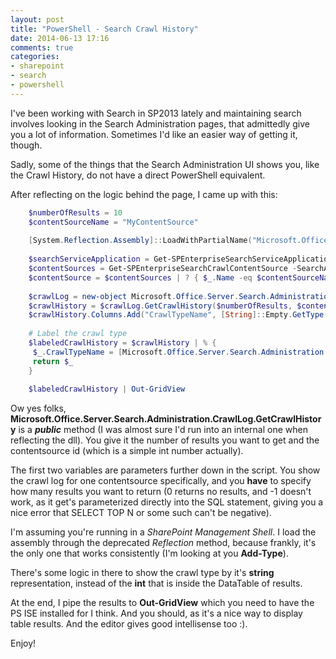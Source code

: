 ```yaml
---
layout: post
title: "PowerShell - Search Crawl History"
date: 2014-06-13 17:16
comments: true
categories: 
- sharepoint
- search
- powershell
---
```


I've been working with Search in SP2013 lately and maintaining search involves looking in the Search Administration pages, that admittedly give you a lot of information. Sometimes I'd like an easier way of getting it, though.

Sadly, some of the things that the Search Administration UI shows you, like the Crawl History, do not have a direct PowerShell equivalent.

After reflecting on the logic behind the page, I came up with this:
```powershell 
	$numberOfResults = 10
	$contentSourceName = "MyContentSource"
	
	[System.Reflection.Assembly]::LoadWithPartialName("Microsoft.Office.Server.Search.Administration")
	
	$searchServiceApplication = Get-SPEnterpriseSearchServiceApplication
	$contentSources = Get-SPEnterpriseSearchCrawlContentSource -SearchApplication $searchServiceApplication
	$contentSource = $contentSources | ? { $_.Name -eq $contentSourceName }
	
	$crawlLog = new-object Microsoft.Office.Server.Search.Administration.CrawlLog($searchServiceApplication)
	$crawlHistory = $crawlLog.GetCrawlHistory($numberOfResults, $contentSource.Id)
	$crawlHistory.Columns.Add("CrawlTypeName", [String]::Empty.GetType()) | Out-Null
	
	# Label the crawl type
	$labeledCrawlHistory = $crawlHistory | % {
	 $_.CrawlTypeName = [Microsoft.Office.Server.Search.Administration.CrawlType]::Parse([Microsoft.Office.Server.Search.Administration.CrawlType], $_.CrawlType).ToString()
	 return $_
	}
	
	$labeledCrawlHistory | Out-GridView
```
Ow yes folks, **Microsoft.Office.Server.Search.Administration.CrawlLog.GetCrawlHistory** is a ***public*** method (I was almost sure I'd run into an internal one when reflecting the dll). You give it the number of results you want to get and the contentsource id (which is a simple int number actually).

The first two variables are parameters further down in the script. You show the crawl log for one contentsource specifically, and you **have** to specify how many results you want to return (0 returns no results, and -1 doesn't work, as it get's parameterized directly into the SQL statement, giving you a nice error that SELECT TOP N or some such can't be negative).

I'm assuming you're running in a *SharePoint Management Shell*. I load the assembly through the deprecated *Reflection* method, because frankly, it's the only one that works consistently (I'm looking at you **Add-Type**).

There's some logic in there to show the crawl type by it's **string** representation, instead of the **int** that is inside the DataTable of results.

At the end, I pipe the results to **Out-GridView** which you need to have the PS ISE installed for I think. And you should, as it's a nice way to display table results. And the editor gives good intellisense too :).

Enjoy!
